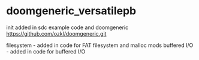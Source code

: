 # doomgeneric_versatilepb

init added in sdc example code and doomgeneric  
https://github.com/ozkl/doomgeneric.git  

filesystem - added in code for FAT filesystem and malloc mods
buffered I/O - added in code for buffered I/O




